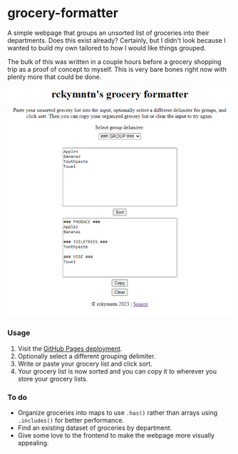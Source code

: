 # grocery-formatter 

A simple webpage that groups an unsorted list of groceries into their departments. Does this exist already? Certainly, but I didn't look because I wanted to build my own tailored to how I would like things grouped. 

The bulk of this was written in a couple hours before a grocery shopping trip as a proof of concept to myself. This is very bare bones right now with plenty more that could be done.

![example of grocery formatter](docs/example.png)

### Usage

1. Visit the [GitHub Pages deployment](https://rckymntn.github.io/grocery-formatter/).
2. Optionally select a different grouping delimiter.
3. Write or paste your grocery list and click sort.
4. Your grocery list is now sorted and you can copy it to wherever you store your grocery lists. 

### To do

- Organize groceries into maps to use `.has()` rather than arrays using `.includes()` for better performance. 
- Find an existing dataset of groceries by department.
- Give some love to the frontend to make the webpage more visually appealing. 

